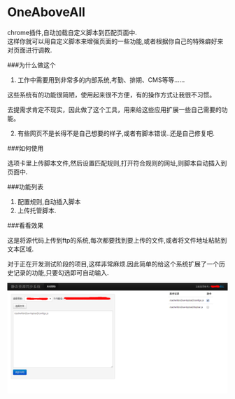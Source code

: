 OneAboveAll
===========

chrome插件,自动加载自定义脚本到匹配页面中.  
这样你就可以用自定义脚本来增强页面的一些功能,或者根据你自己的特殊癖好来对页面进行调教.

###为什么做这个

1. 工作中需要用到非常多的内部系统,考勤、排期、CMS等等……

这些系统有的功能很简陋，使用起来很不方便，有的操作方式让我很不习惯。

去提需求肯定不现实，因此做了这个工具，用来给这些应用扩展一些自己需要的功能。

2. 有些网页不是长得不是自己想要的样子,或者有脚本错误..还是自己修复吧.



###如何使用

选项卡里上传脚本文件,然后设置匹配规则,打开符合规则的网址,则脚本自动插入到页面中.


###功能列表

1. 配置规则,自动插入脚本
2. 上传托管脚本.

###看看效果

这是将源代码上传到ftp的系统,每次都要找到要上传的文件,或者将文件地址粘帖到文本区域.  

对于正在开发测试阶段的项目,这样非常麻烦.因此简单的给这个系统扩展了一个历史记录的功能,只要勾选即可自动输入.

![](img/svnsync.png)